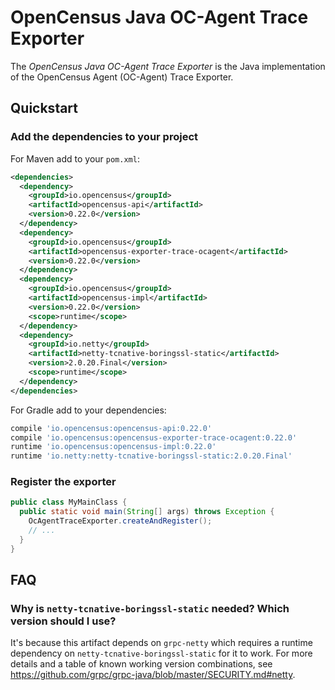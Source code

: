 # OpenCensus Java OC-Agent Trace Exporter

The *OpenCensus Java OC-Agent Trace Exporter* is the Java implementation of the OpenCensus Agent
(OC-Agent) Trace Exporter.

## Quickstart

### Add the dependencies to your project

For Maven add to your `pom.xml`:
```xml
<dependencies>
  <dependency>
    <groupId>io.opencensus</groupId>
    <artifactId>opencensus-api</artifactId>
    <version>0.22.0</version>
  </dependency>
  <dependency>
    <groupId>io.opencensus</groupId>
    <artifactId>opencensus-exporter-trace-ocagent</artifactId>
    <version>0.22.0</version>
  </dependency>
  <dependency>
    <groupId>io.opencensus</groupId>
    <artifactId>opencensus-impl</artifactId>
    <version>0.22.0</version>
    <scope>runtime</scope>
  </dependency>
  <dependency>
    <groupId>io.netty</groupId>
    <artifactId>netty-tcnative-boringssl-static</artifactId>
    <version>2.0.20.Final</version>
    <scope>runtime</scope>
  </dependency>
</dependencies>
```

For Gradle add to your dependencies:
```groovy
compile 'io.opencensus:opencensus-api:0.22.0'
compile 'io.opencensus:opencensus-exporter-trace-ocagent:0.22.0'
runtime 'io.opencensus:opencensus-impl:0.22.0'
runtime 'io.netty:netty-tcnative-boringssl-static:2.0.20.Final'
```

### Register the exporter

```java
public class MyMainClass {
  public static void main(String[] args) throws Exception {
    OcAgentTraceExporter.createAndRegister();
    // ...
  }
}
```

## FAQ

### Why is `netty-tcnative-boringssl-static` needed? Which version should I use?

It's because this artifact depends on `grpc-netty` which requires a runtime dependency on `netty-tcnative-boringssl-static`
for it to work. For more details and a table of known working version combinations, see
https://github.com/grpc/grpc-java/blob/master/SECURITY.md#netty.
